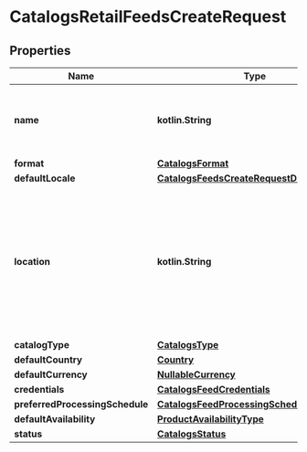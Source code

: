 
# CatalogsRetailFeedsCreateRequest

## Properties
| Name | Type | Description | Notes |
| ------------ | ------------- | ------------- | ------------- |
| **name** | **kotlin.String** | A human-friendly name associated to a given feed. |  |
| **format** | [**CatalogsFormat**](CatalogsFormat.md) |  |  |
| **defaultLocale** | [**CatalogsFeedsCreateRequestDefaultLocale**](CatalogsFeedsCreateRequestDefaultLocale.md) |  |  |
| **location** | **kotlin.String** | The URL where a feed is available for download. This URL is what Pinterest will use to download a feed for processing. |  |
| **catalogType** | [**CatalogsType**](CatalogsType.md) |  |  |
| **defaultCountry** | [**Country**](Country.md) |  |  |
| **defaultCurrency** | [**NullableCurrency**](NullableCurrency.md) |  |  [optional] |
| **credentials** | [**CatalogsFeedCredentials**](CatalogsFeedCredentials.md) |  |  [optional] |
| **preferredProcessingSchedule** | [**CatalogsFeedProcessingSchedule**](CatalogsFeedProcessingSchedule.md) |  |  [optional] |
| **defaultAvailability** | [**ProductAvailabilityType**](ProductAvailabilityType.md) |  |  [optional] |
| **status** | [**CatalogsStatus**](CatalogsStatus.md) |  |  [optional] |



